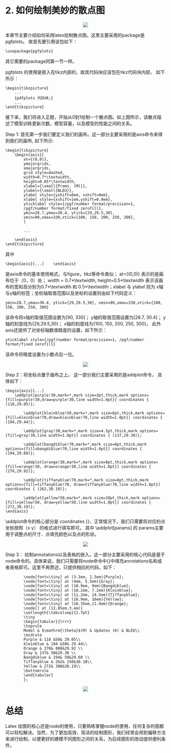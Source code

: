# 2. 如何绘制美妙的散点图

<div align=center><img  src ="./plot.jpg"/></div> 



本章节主要介绍如何采用latex绘制散点图。这里主要采用的package是pgfplots。 故首先要引用该包如下：

~~~
\usepackage{pgfplots}
~~~

其它需要的package同第一节一样。  

pgfplots 的使用是嵌入在tikz内部的，故其代码块应该包在tikz代码块内部， 如下所示：

~~~
\begin{tikzpicture}
    ...
    {pdfplots 代码块;}
    ...
\end{tikzpicture}
~~~

接下来，我们将进入正题，开始从0到1绘制一个散点图。如上图所示，该散点描述了模型训练更新次数，模型容量，以及模型的性能之间的关系。

Step 1: 首先第一步我们要定义我们的画布。这一部分主要采用的是axis命令来得到我们的画布, 如下所示:

~~~
\begin{tikzpicture}
    \begin{axis}[
        at={(0,0)},
        ymajorgrids,
        xmajorgrids,
        grid style=dashed,
        width=0.7*\textwidth,
        height=0.65*\textwidth,
        xlabel={\small{Prams. (M)}},
        ylabel={\small{BLEU}},
        ylabel style={yshift=0em, xshift=0em},
        xlabel style={xshift=1em,yshift=0.0em},
        yticklabel style={/pgf/number format/precision=1,
        /pgf/number format/fixed zerofill},
        ymin=28.7,ymax=30.4, ytick={29,29.5,30},
        xmin=90,xmax=330,xtick={100, 150, 200, 250, 300},
        ]

        ...
        
    \end{axis}
\end{tikzpicture}
~~~

其中 

~~~
\begin{axis}[...]    \end{axis}
~~~

是axis命令的基本使用格式，与figure，tikz等命令类似； at={(0,0)} 表示的是画布位于（0，0）处； width = 0.7*\textwidth, height=0.5*\textwidth 表示该画布的宽和高分别为0.7*\textwidth 和 0.5*\textwidth；xlabel 与 ylabel 则为 x轴与y轴的标签；坐标轴取值范围以及坐标的设置则由如下代码定义：

~~~
ymin=28.7,ymax=30.4, ytick={29,29.5,30}, xmin=90,xmax=330,xtick={100, 150, 200, 250, 300}
~~~

该命令将x轴的取值范围设置为[90, 330]； y轴的取值范围设置为[28.7, 30.4]； y轴的刻度线为{29,29.5,30}； x轴的刻度线为{100, 150, 200, 250, 300}。 此外axis还提供了对坐标轴数值精度的设置，如下所示：

~~~
yticklabel style={/pgf/number format/precision=1, /pgf/number format/fixed zerofill}
~~~

该命令将精度设置为小数点后一位。

<div align=center><img  src ="./2_step1.jpg"/></div> 


Step 2：将坐标点置于画布之上。 这一部分我们主要采用的是addplot命令， 具体如下：

~~~
\begin{axis}[...]   
    \addplot[purple!30,mark=*,mark size=3pt,thick,mark options={fill=purple!30,draw=purple!30,line width=1.0pt}] coordinates { (118,29.05)};
        
        \addplot[kleinblue!50,mark=*,mark size=6pt,thick,mark options={fill=kleinblue!70,draw=kleinblue!70,line width=1.0pt}] coordinates { (194,29.44)};
            
        \addplot[gray!30,mark=*,mark size=4.5pt,thick,mark options={fill=gray!30,line width=1.0pt}] coordinates { (137,29.30)};
            
        \addplot[bangdiblue!70,mark=*,mark size=6pt,thick,mark options={fill=bangdiblue!70,line width=1.0pt}] coordinates { (194,29.60)};
            
        \addplot[orange!30,mark=*,mark size=8pt,thick,mark options={fill=orange!30, draw=orange!30,line width=1.0pt}] coordinates { (270,29.92)};
            
        \addplot[tiffanyblue!70,mark=*,mark size=8pt,thick,mark options={fill=tiffanyblue!70, draw=tiffanyblue!70,line width=1.0pt}] coordinates { (262,30.10)};
            
        \addplot[yellow!50,mark=*,mark size=10pt,thick,mark options={fill=yellow!50, draw=yellow!50,line width=1.0pt}] coordinates { (272,30.19)};
\end{axis}
~~~

\addplot命令的核心部分是 coordinates {}，正常情况下，我们只需要将对应的点坐标按照（x y） 的格式进行填写即可。 其中 \addplot[params] 的 params主要用于调整点的尺寸、点填充颜色以及点的形状。

<div align=center><img  src ="./2_step2.jpg"/></div> 


Step 3： 绘制annotations以及表格的嵌入。这一部分主要采用的核心代码是基于node命令的。具体来说，我们只需要将node命令中{}中填充annotations名称或者表格即可。这里不再赘述，只提供相应的代码，如下：

~~~
		\node[font=\tiny] at (3.3em, 2.5em){Purple};
        \node[font=\tiny] at (4em, 5.5em){Gray};
        \node[font=\tiny] at (10.9em, 9em){Bangdiblue};
        \node[font=\tiny] at (10.2em, 7.2em){Kleinblue};
        \node[font=\tiny] at (11.2em, 14.5em){Tiffanyblue};
        \node[font=\tiny] at (16.9em, 16em){Yellow};
        \node[font=\tiny] at (16.35em,11.9em){Orange};
        \node[] at (12.85em,3.em){
        \setlength{\tabcolsep}{2.7pt}
        \tiny
        \begin{tabular}{lrrr}
        \toprule
        Model & $\mathrm{\theta}$(M) & Updates (K) & BLEU\\
        \midrule
        Purple & 118 &50& 29.05\\
        kleinblue & 194 &50& 29.44\\
        Orange & 270& 800&29.92 \\
        Gray & 137& 50&29.30 \\
        Bangdiblue & 194& 50&29.60 \\
        Tiffanyblue & 262& 250&30.10\\
        Yellow & 272& 300&30.19\\
        \bottomrule
        \end{tabular}
        };
~~~

<div align=center><img  src ="./plot.jpg"/></div> 

# 总结

Latex 绘图的核心还是node的使用，只要熟练掌握node的使用，任何复杂的图都可以轻松解决。当然，为了更加高效、简洁的绘制图形，我们经常会用到偏移方法来进行绘制，以便更好的建模不同图形之间的关系，为后续图形的改动提供便利条件。

